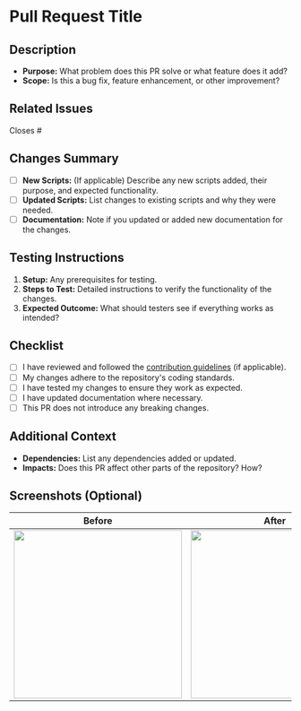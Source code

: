 # Pull Request Title

## Description

<!-- Provide a detailed description of the changes introduced by this pull request. -->
- **Purpose:** What problem does this PR solve or what feature does it add?
- **Scope:** Is this a bug fix, feature enhancement, or other improvement?

## Related Issues

<!-- Link related issues using keywords like Fixes #<issue-number>, Resolves #<issue-number>. -->
Closes #

## Changes Summary

<!-- Provide a list summarizing the key changes made in this PR. -->
- [ ] **New Scripts:** (If applicable) Describe any new scripts added, their purpose, and expected functionality.
- [ ] **Updated Scripts:** List changes to existing scripts and why they were needed.
- [ ] **Documentation:** Note if you updated or added new documentation for the changes.

## Testing Instructions

<!-- Include step-by-step instructions to test your changes. -->
1. **Setup:** Any prerequisites for testing.
2. **Steps to Test:** Detailed instructions to verify the functionality of the changes.
3. **Expected Outcome:** What should testers see if everything works as intended?

## Checklist

- [ ] I have reviewed and followed the [contribution guidelines](CONTRIBUTING.md) (if applicable).
- [ ] My changes adhere to the repository's coding standards.
- [ ] I have tested my changes to ensure they work as expected.
- [ ] I have updated documentation where necessary.
- [ ] This PR does not introduce any breaking changes.

## Additional Context

<!-- Add any other context or information that reviewers might find useful. -->
- **Dependencies:** List any dependencies added or updated.
- **Impacts:** Does this PR affect other parts of the repository? How?

## Screenshots (Optional)

<!-- Include screenshots, especially if there are changes to UI or script outputs. -->
| Before | After |
|--------|-------|
| <img src="before-example.png" width="300"> | <img src="after-example.png" width="300"> |
